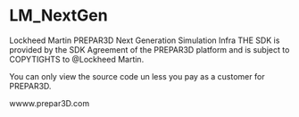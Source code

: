 # LM_NextGen
 Lockheed Martin PREPAR3D Next Generation Simulation Infra
THE SDK is provided by the SDK Agreement of the PREPAR3D platform and is subject to COPYTIGHTS to @Lockheed Martin.

You can only view the source code un less you pay as a customer for PREPAR3D.


wwww.prepar3D.com
